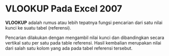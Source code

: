 # VLOOKUP Pada Excel 2007 #

**VLOOKUP** adalah rumus atau lebih tepatnya fungsi pencarian dari satu nilai kunci ke suatu tabel (referensi).

Pencarian dilakukan dengan mengambil nilai kunci dan dibandingkan secara vertikal satu per satu pada table referensi. Hasil kembalian merupakan nilai dari salah satu kolom yang ada pada tabel referensi tersebut.

